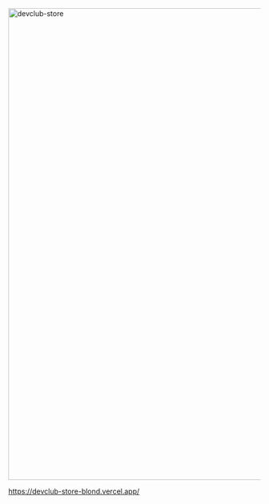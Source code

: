 
<img width="1920" height="942" alt="devclub-store" src="https://github.com/user-attachments/assets/a22a4a9c-0a8f-4201-aa67-a0c7ac150110" />


https://devclub-store-blond.vercel.app/
